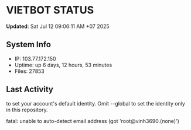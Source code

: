 # VIETBOT STATUS
**Updated**: Sat Jul 12 09:06:11 AM +07 2025

## System Info
- IP: 103.77.172.150
- Uptime: up 6 days, 12 hours, 53 minutes
- Files: 27853

## Last Activity

to set your account's default identity.
Omit --global to set the identity only in this repository.

fatal: unable to auto-detect email address (got 'root@vinh3690.(none)')
